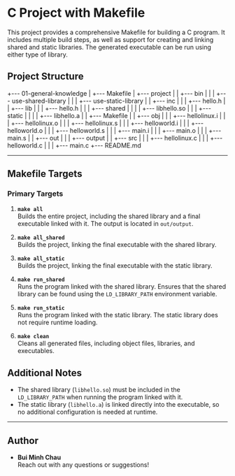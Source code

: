 # C Project with Makefile

This project provides a comprehensive Makefile for building a C program. It includes multiple build steps, as well as support for creating and linking shared and static libraries. The generated executable can be run using either type of library.

## Project Structure

+--- 01-general-knowledge
|   +--- Makefile
|   +--- project
|   |   +--- bin
|   |   |   +--- use-shared-library
|   |   |   +--- use-static-library
|   |   +--- inc
|   |   |   +--- hello.h
|   |   +--- lib
|   |   |   +--- hello.h
|   |   |   +--- shared
|   |   |   |   +--- libhello.so
|   |   |   +--- static
|   |   |   |   +--- libhello.a
|   |   +--- Makefile
|   |   +--- obj
|   |   |   +--- hellolinux.i
|   |   |   +--- hellolinux.o
|   |   |   +--- hellolinux.s
|   |   |   +--- helloworld.i
|   |   |   +--- helloworld.o
|   |   |   +--- helloworld.s
|   |   |   +--- main.i
|   |   |   +--- main.o
|   |   |   +--- main.s
|   |   +--- out
|   |   |   +--- output
|   |   +--- src
|   |   |   +--- hellolinux.c
|   |   |   +--- helloworld.c
|   |   |   +--- main.c
+--- README.md

---

## Makefile Targets

### Primary Targets

1. **`make all`**  
   Builds the entire project, including the shared library and a final executable linked with it. The output is located in `out/output`.

2. **`make all_shared`**  
   Builds the project, linking the final executable with the shared library.

3. **`make all_static`**  
   Builds the project, linking the final executable with the static library.

4. **`make run_shared`**  
   Runs the program linked with the shared library. Ensures that the shared library can be found using the `LD_LIBRARY_PATH` environment variable.

5. **`make run_static`**  
   Runs the program linked with the static library. The static library does not require runtime loading.

6. **`make clean`**  
   Cleans all generated files, including object files, libraries, and executables.

## Additional Notes

- The shared library (`libhello.so`) must be included in the `LD_LIBRARY_PATH` when running the program linked with it.
- The static library (`libhello.a`) is linked directly into the executable, so no additional configuration is needed at runtime.

---

## Author

- **Bui Minh Chau**  
  Reach out with any questions or suggestions! 
